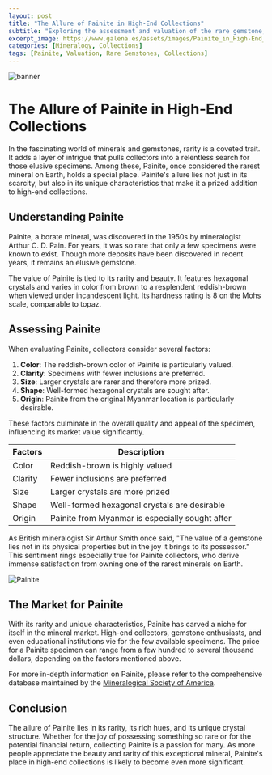 ```yaml
---
layout: post
title: "The Allure of Painite in High-End Collections"
subtitle: "Exploring the assessment and valuation of the rare gemstone, Painite, in luxury mineral collections."
excerpt_image: https://www.galena.es/assets/images/Painite_in_High-End_Collections.png
categories: [Mineralogy, Collections]
tags: [Painite, Valuation, Rare Gemstones, Collections]
---
```


![banner](https://www.galena.es/assets/images/Painite_in_High-End_Collections.png "A close-up image of a rare Painite specimen displayed in a luxurious collection, highlighting its unique crystal structure and rich color, with a soft-focus background featuring geological tools and reference books for mineral assessment.")

# The Allure of Painite in High-End Collections

In the fascinating world of minerals and gemstones, rarity is a coveted trait. It adds a layer of intrigue that pulls collectors into a relentless search for those elusive specimens. Among these, Painite, once considered the rarest mineral on Earth, holds a special place. Painite's allure lies not just in its scarcity, but also in its unique characteristics that make it a prized addition to high-end collections.

## Understanding Painite

Painite, a borate mineral, was discovered in the 1950s by mineralogist Arthur C. D. Pain. For years, it was so rare that only a few specimens were known to exist. Though more deposits have been discovered in recent years, it remains an elusive gemstone.

The value of Painite is tied to its rarity and beauty. It features hexagonal crystals and varies in color from brown to a resplendent reddish-brown when viewed under incandescent light. Its hardness rating is 8 on the Mohs scale, comparable to topaz.

## Assessing Painite

When evaluating Painite, collectors consider several factors:

1. **Color**: The reddish-brown color of Painite is particularly valued.
2. **Clarity**: Specimens with fewer inclusions are preferred.
3. **Size**: Larger crystals are rarer and therefore more prized.
4. **Shape**: Well-formed hexagonal crystals are sought after.
5. **Origin**: Painite from the original Myanmar location is particularly desirable.

These factors culminate in the overall quality and appeal of the specimen, influencing its market value significantly.

|Factors|Description|
|---|---|
|Color|Reddish-brown is highly valued|
|Clarity|Fewer inclusions are preferred|
|Size|Larger crystals are more prized|
|Shape|Well-formed hexagonal crystals are desirable|
|Origin|Painite from Myanmar is especially sought after|

As British mineralogist Sir Arthur Smith once said, "The value of a gemstone lies not in its physical properties but in the joy it brings to its possessor." This sentiment rings especially true for Painite collectors, who derive immense satisfaction from owning one of the rarest minerals on Earth.

![Painite](https://www.galena.es/assets/images/Painite_in_High-End_Collections.png "A stunning specimen of Painite, its reddish-brown crystals catching the light to reveal their rich color and intricate structure.")

## The Market for Painite

With its rarity and unique characteristics, Painite has carved a niche for itself in the mineral market. High-end collectors, gemstone enthusiasts, and even educational institutions vie for the few available specimens. The price for a Painite specimen can range from a few hundred to several thousand dollars, depending on the factors mentioned above.

For more in-depth information on Painite, please refer to the comprehensive database maintained by the [Mineralogical Society of America](https://www.minsocam.org/).

## Conclusion

The allure of Painite lies in its rarity, its rich hues, and its unique crystal structure. Whether for the joy of possessing something so rare or for the potential financial return, collecting Painite is a passion for many. As more people appreciate the beauty and rarity of this exceptional mineral, Painite's place in high-end collections is likely to become even more significant.
